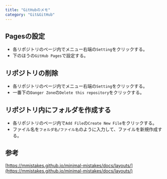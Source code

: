 ```yaml
---
title: "GitHubのメモ"
category: "Git&GitHub"
---
```


## Pagesの設定
* 各リポジトリのページ内でメニュー右端の`Setting`をクリックする。
* 下のほうの`GitHub Pages`で設定する。

## リポジトリの削除
* 各リポジトリのページ内でメニュー右端の`Setting`をクリックする。
* 一番下の`Danger Zone`の`Delete this repository`をクリックする。

## リポジトリ内にフォルダを作成する
* 各リポジトリのページ内で`Add File`の`Create New File`をクリックする。
* ファイル名を`フォルダ名/ファイル名`のように入力して、ファイルを新規作成する。

## 参考
[https://mmistakes.github.io/minimal-mistakes/docs/layouts/](https://mmistakes.github.io/minimal-mistakes/docs/layouts/)
